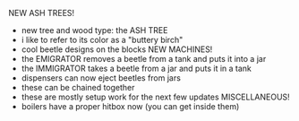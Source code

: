 NEW ASH TREES!
 - new tree and wood type: the ASH TREE
 - i like to refer to its color as a "buttery birch"
 - cool beetle designs on the blocks
NEW MACHINES!
 - the EMIGRATOR removes a beetle from a tank and puts it into a jar
 - the IMMIGRATOR takes a beetle from a jar and puts it in a tank
 - dispensers can now eject beetles from jars
 - these can be chained together
 - these are mostly setup work for the next few updates
MISCELLANEOUS!
 - boilers have a proper hitbox now (you can get inside them)
